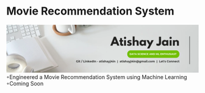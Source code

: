 # Movie Recommendation System
![Movie_Recommendation_System.png](Movie_Recommendation_System.png)
◦Engineered a Movie Recommendation System using Machine Learning
<br>
◦Coming Soon
